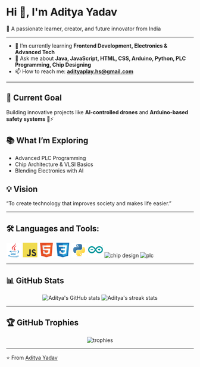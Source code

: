 # Hi 👋, I'm Aditya Yadav  

🚀 A passionate learner, creator, and future innovator from India  

---

- 🌱 I’m currently learning **Frontend Development, Electronics & Advanced Tech**  
- 💬 Ask me about **Java, JavaScript, HTML, CSS, Arduino, Python, PLC Programming, Chip Designing**  
- 📫 How to reach me: **adityaplay.hs@gmail.com**  

---

## 🎯 Current Goal  
Building innovative projects like **AI-controlled drones** and **Arduino-based safety systems** 🚁⚡  

## 📚 What I’m Exploring  
- Advanced PLC Programming  
- Chip Architecture & VLSI Basics  
- Blending Electronics with AI  

## 💡 Vision  
“To create technology that improves society and makes life easier.”  

---

## 🛠️ Languages and Tools:  
<p align="left">
  <img src="https://raw.githubusercontent.com/devicons/devicon/master/icons/java/java-original.svg" alt="java" width="40"/>
  <img src="https://raw.githubusercontent.com/devicons/devicon/master/icons/javascript/javascript-original.svg" alt="javascript" width="40"/>
  <img src="https://raw.githubusercontent.com/devicons/devicon/master/icons/html5/html5-original.svg" alt="html5" width="40"/>
  <img src="https://raw.githubusercontent.com/devicons/devicon/master/icons/css3/css3-original.svg" alt="css3" width="40"/>
  <img src="https://raw.githubusercontent.com/devicons/devicon/master/icons/python/python-original.svg" alt="python" width="40"/>
  <img src="https://raw.githubusercontent.com/devicons/devicon/master/icons/arduino/arduino-original.svg" alt="arduino" width="40"/>
  <img src="https://img.icons8.com/external-flat-juicy-fish/60/000000/external-chip-electronic-devices-flat-flat-juicy-fish.png" alt="chip design" width="40"/>
  <img src="https://img.icons8.com/external-others-maxicons/62/000000/external-PLC-industrial-automation-others-maxicons.png" alt="plc" width="40"/>
</p>  

---

## 📊 GitHub Stats  
<p align="center">
  <img src="https://github-readme-stats.vercel.app/api?username=yourusername&show_icons=true&theme=radical" alt="Aditya's GitHub stats" height="180"/>
  <img src="https://github-readme-streak-stats.herokuapp.com/?user=yourusername&theme=radical" alt="Aditya's streak stats" height="180"/>
</p>  

---

## 🏆 GitHub Trophies  
<p align="center"> 
  <img src="https://github-profile-trophy.vercel.app/?username=yourusername&theme=radical&no-frame=true&margin-w=10" alt="trophies"/>
</p>  

---

⭐ From [Aditya Yadav](https://github.com/yourusername)
